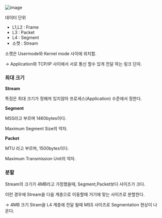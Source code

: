 ![image](https://github.com/mo2-Study-Group/StudyGroup/assets/70151275/f82ccdd3-2225-4c92-a36c-981fe2b8a468)

데이터 단위

- L1,L2 : Frame
- L3 : Packet
- L4 : Segment
- 소켓 : Stream

소켓은 Usermode와 Kernel mode 사이에 위치함.

→ Application와 TCP/IP 사이에서 서로 통신 할수 있게 전달 하는 링크 단자.

### 최대 크기

**Stream** 

특징은 최대 크기가 정해져 있지않아 프로세스(Application) 수준에서 정한다.

**Segment**

MSS라고 부르며 1460bytes이다.

Maximum Segment Size의 약자.

**Packet**

MTU 라고 부르며, 1500bytes이다.

Maximum Transmission Unit의 약자.

### 분할

Stream의 크기가 4MB라고 가정했을때, Segment,Packet보다 사이즈가 크다.

이런 경우에 Stream을 다음 계층으로 이동할때 거기에 맞는 사이즈로 분할한다.

→ 4MB 크기 Stram을 L4 계층에 전달 될때 MSS 사이즈로 Segmentation 현상이 나온다.
